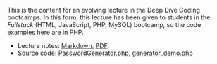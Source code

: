 This is the content for an evolving lecture in the Deep Dive Coding bootcamps. In this form, this lecture has been given to students in the _Fullstack_ (HTML, JavaScript, PHP, MySQL) bootcamp, so the code examples here are in PHP.

* Lecture notes: [Markdown](lecture.md), [PDF](Introduction%20to%20the%20Builder%20Pattern%20in%20PHP.pdf).
* Source code: [PasswordGenerator.php](PasswordGenerator.php), [generator_demo.php](generator_demo.php)
